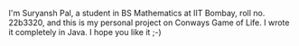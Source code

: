 I'm Suryansh Pal, a student in BS Mathematics at IIT Bombay, roll no. 22b3320, and this is my personal project on Conways Game of Life. I wrote it completely in Java. I hope you like it ;-)
